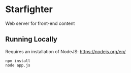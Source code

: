 # Starfighter
Web server for front-end content

## Running Locally
Requires an installation of NodeJS: https://nodejs.org/en/
```
npm install
node app.js
```
